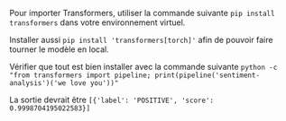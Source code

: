 Pour importer Transformers, utiliser la commande suivante ```pip install transformers``` dans votre environnement virtuel.

Installer aussi ```pip install 'transformers[torch]'``` afin de pouvoir faire tourner le modèle en local.

Vérifier que tout est bien installer avec la commande suivante ```python -c "from transformers import pipeline; print(pipeline('sentiment-analysis')('we love you'))"```

La sortie devrait être ```[{'label': 'POSITIVE', 'score': 0.9998704195022583}]```
